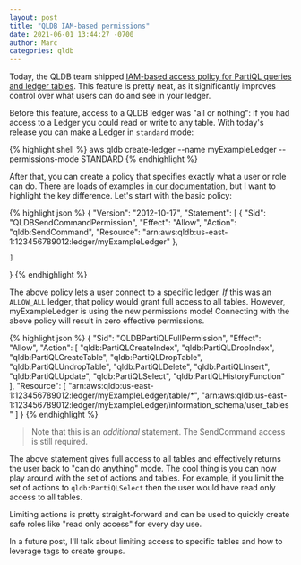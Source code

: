 ```yaml
---
layout: post
title: "QLDB IAM-based permissions"
date: 2021-06-01 13:44:27 -0700
author: Marc
categories: qldb
---
```


Today, the QLDB team shipped [IAM-based access policy for PartiQL queries and
ledger tables][blog]. This feature is pretty neat, as it significantly improves
control over what users can do and see in your ledger.

Before this feature, access to a QLDB ledger was "all or nothing": if you had
access to a Ledger you could read or write to any table. With today's release
you can make a Ledger in `standard` mode:

{% highlight shell %}
aws qldb create-ledger --name myExampleLedger --permissions-mode STANDARD
{% endhighlight %}

After that, you can create a policy that specifies exactly what a user or role
can do. There are loads of examples [in our documentation][policies], but I want
to highlight the key difference. Let's start with the basic policy:

{% highlight json %}
{
    "Version": "2012-10-17",
    "Statement": [
        {
            "Sid": "QLDBSendCommandPermission",
            "Effect": "Allow",
            "Action": "qldb:SendCommand",
            "Resource": "arn:aws:qldb:us-east-1:123456789012:ledger/myExampleLedger"
        },
        
    ]
}
{% endhighlight %}

The above policy lets a user connect to a specific ledger. _If_ this was an
`ALLOW_ALL` ledger, that policy would grant full access to all tables. However,
myExampleLedger is using the new permissions mode! Connecting with the above
policy will result in zero effective permissions.

{% highlight json %}
{
    "Sid": "QLDBPartiQLFullPermission",
    "Effect": "Allow",
    "Action": [
        "qldb:PartiQLCreateIndex",
        "qldb:PartiQLDropIndex",
        "qldb:PartiQLCreateTable",
        "qldb:PartiQLDropTable",
        "qldb:PartiQLUndropTable",
        "qldb:PartiQLDelete",
        "qldb:PartiQLInsert",
        "qldb:PartiQLUpdate",
        "qldb:PartiQLSelect",
        "qldb:PartiQLHistoryFunction"
    ],
    "Resource": [
        "arn:aws:qldb:us-east-1:123456789012:ledger/myExampleLedger/table/*",
        "arn:aws:qldb:us-east-1:123456789012:ledger/myExampleLedger/information_schema/user_tables"
    ]
}
{% endhighlight %}

> Note that this is an *additional* statement. The SendCommand access is still
> required.

The above statement gives full access to all tables and effectively returns the
user back to "can do anything" mode. The cool thing is you can now play around
with the set of actions and tables. For example, if you limit the set of actions
to `qldb:PartiQLSelect` then the user would have read only access to all tables.

Limiting actions is pretty straight-forward and can be used to quickly create
safe roles like "read only access" for every day use.

In a future post, I'll talk about limiting access to specific tables and how to
leverage tags to create groups.

[blog]: https://aws.amazon.com/about-aws/whats-new/2021/06/amazon-qldb-supports-iam-based-access-policy-for-partiql-queries-and-ledger-tables/
[policies]: https://docs.aws.amazon.com/qldb/latest/developerguide/security_iam_id-based-policy-examples.html

